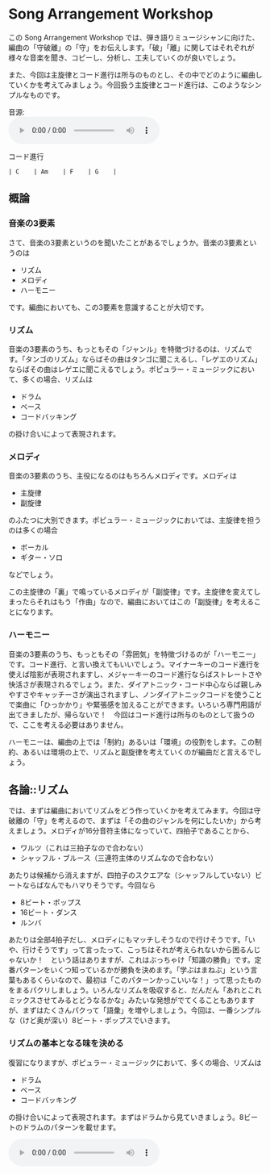 # Song Arrangement Workshop

この Song Arrangement Workshop では、弾き語りミュージシャンに向けた、編曲の「守破離」の「守」をお伝えします。「破」「離」に関してはそれぞれが様々な音楽を聞き、コピーし、分析し、工夫していくのが良いでしょう。

また、今回は主旋律とコード進行は所与のものとし、その中でどのように編曲していくかを考えてみましょう。今回扱う主旋律とコード進行は、このようなシンプルなものです。

音源:  
<audio src="./mp3/chord_and_melody.mp3" controls>

コード進行

```
| C    | Am    | F    | G    |
```

## 概論

### 音楽の3要素

さて、音楽の3要素というのを聞いたことがあるでしょうか。音楽の3要素というのは

- リズム
- メロディ
- ハーモニー

です。編曲においても、この3要素を意識することが大切です。

### リズム

音楽の3要素のうち、もっともその「ジャンル」を特徴づけるのは、リズムです。「タンゴのリズム」ならばその曲はタンゴに聞こえるし、「レゲエのリズム」ならばその曲はレゲエに聞こえるでしょう。ポピュラー・ミュージックにおいて、多くの場合、リズムは

- ドラム
- ベース
- コードバッキング

の掛け合いによって表現されます。

### メロディ

音楽の3要素のうち、主役になるのはもちろんメロディです。メロディは

- 主旋律
- 副旋律

のふたつに大別できます。ポピュラー・ミュージックにおいては、主旋律を担うのは多くの場合

- ボーカル
- ギター・ソロ

などでしょう。

この主旋律の「裏」で鳴っているメロディが「副旋律」です。主旋律を変えてしまったらそれはもう「作曲」なので、編曲においてはこの「副旋律」を考えることになります。

### ハーモニー

音楽の3要素のうち、もっともその「雰囲気」を特徴づけるのが「ハーモニー」です。コード進行、と言い換えてもいいでしょう。マイナーキーのコード進行を使えば陰影が表現されますし、メジャーキーのコード進行ならばストレートさや快活さが表現されるでしょう。また、ダイアトニック・コード中心ならば親しみやすさやキャッチーさが演出されますし、ノンダイアトニックコードを使うことで楽曲に「ひっかかり」や緊張感を加えることができます。いろいろ専門用語が出てきましたが、帰らないで！　今回はコード進行は所与のものとして扱うので、ここを考える必要はありません。

ハーモニーは、編曲の上では「制約」あるいは「環境」の役割をします。この制約、あるいは環境の上で、リズムと副旋律を考えていくのが編曲だと言えるでしょう。

## 各論::リズム

では、まずは編曲においてリズムをどう作っていくかを考えてみます。今回は守破離の「守」を考えるので、まずは「その曲のジャンルを何にしたいか」から考えましょう。メロディが16分音符主体になっていて、四拍子であることから、

- ワルツ（これは三拍子なので合わない）
- シャッフル・ブルース（三連符主体のリズムなので合わない）

あたりは候補から消えますが、四拍子のスクエアな（シャッフルしていない）ビートならばなんでもハマりそうです。今回なら

- 8ビート・ポップス
- 16ビート・ダンス
- ルンバ

あたりは全部4拍子だし、メロディにもマッチしそうなので行けそうです。「いや、行けそうです」って言ったって、こっちはそれが考えられないから困るんじゃないか！　という話はありますが、これはぶっちゃけ「知識の勝負」です。定番パターンをいくつ知っているかが勝負を決めます。「学ぶはまねぶ」という言葉もあるくらいなので、最初は「このパターンかっこいいな！」って思ったものをまるパクリしましょう。いろんなリズムを吸収すると、だんだん「あれとこれミックスさせてみるとどうなるかな」みたいな発想がでてくることもありますが、まずはたくさんパクって「語彙」を増やしましょう。今回は、一番シンプルな（けど奥が深い）8ビート・ポップスでいきます。

### リズムの基本となる味を決める

復習になりますが、ポピュラー・ミュージックにおいて、多くの場合、リズムは

- ドラム
- ベース
- コードバッキング

の掛け合いによって表現されます。まずはドラムから見ていきましょう。8ビートのドラムのパターンを載せます。

<audio src="./mp3/8beat_drums.mp3" controls>

ドラムのパターンをのせたら、次はベースを考えていきます。

ベースが決め手！　みたいなジャンルでない場合、ベースは基本的にコードのルート音を中心に弾くことになります。そして、今は「リズム」を作っていっているということを思い出してください。そのため、まずはルート音だけでリズムを作っていきます。今は編曲の守破離における「守」をやっているので最も基本的な考え方「リズムのアクセントのうち、沈み込みを感じさせる部分」とベースの発音タイミングを一致させるという考え方でやっていってみましょう。

「リズムのアクセント」とはなんでしょうか。ドラムに注目してみてください。今回は「ドッタドドッタン」というリズムですが、このバスドラムがなっているところ。これが「リズムのアクセントのうち、沈み込みを感じさせる部分」、逆にスネアドラムがなってるところは、「リズムのアクセントのうち、浮き上がりを感じさせる部分」です。ためしに、ドッタドドッタンの「ド」の部分で体を沈み込ませ、「タン」の部分で体を起こしてみてください。しっくりくるはずです。逆をやってみると、なんだか不安な気持ちになってくるはずです。

では、単純にこのバスドラムがなっているところにベースを入れてみましょう。

<audio src="./mp3/8beat_simple_bass.mp3" controls>

さて、なんの面白みもないですが、だいぶ「それらしく」はなってきたのではないでしょうか。

さて、リズムは

- ドラム
- ベース
- コードバッキング

で作るのでしたね。最後はコードバッキングです。コードバッキングはベースの逆で、「リズムのアクセントの浮き上がる部分」で鳴らしてあげると自然です。スネアドラムがなっているところでコードを鳴らしてあげましょう。

<audio src="./mp3/8beat_simple_chord.mp3" controls>

さて、これでリズムに関しては「基本となる味」が決まりました。ここからは、どんどん自分が出したいイメージに近づけていく作業です。「それをどうやるんだよ！！」という話があると思うので、今回はいくつか例を上げます。

### ベースに動きをつける

今はベースがコードのルート音だけを弾いていますが、他の音も弾いてみましょう。ベースラインでよく使われるのは

- ルート音
- 5th の音
- 3rdの音

あたりですが、この中でもルートが一番安定感があり、5thが次に安定感があり3rdとなるとだいぶ安定感が薄くなってきます。

このとき、リズム上で沈み込むところに対して安定感のある音を選んであげると、非常に安定したイメージに、逆にリズム上で沈み込むところに安定感の薄い音を選んであげると、比較的不安定になります。

ところで、さきほどドラムに関して「バスドラムのなっているところが ”沈みこむところ”」「スネアドラムのなっているところが "浮き上がるところ" 」と言いましたが、実は同じ「沈み込むところ」でも、「沈みこみ度合い」が異なります。

8ビートは口で言うと「ワン(・エン)・ツー(・エン)・スリー(・エン)・フォー(・エン)」なわけですが、四拍子では1,3拍目を強拍、2,4拍目を弱拍と呼びます「ワン」と「スリー」の部分が「強拍」、「ツー」と「フォー」の部分が弱拍ですね。「<b>ワン</b>・ツー・<b>スリー</b>・フォー」というイメージです。さらに言うと、ワンとスリーの間にも違いがあって、3拍目のことを「中強拍」と呼んだりします。

これを今回の「ドッタンドドタン」のバスドラムに合わせて考えてみましょう。

バスドラムがなっているのは、「一拍目表」と「二拍目裏」「三拍目面」です。これを「どれくらい沈みこむタイミングか」で考えると、「一拍目表が一番沈み込むところで、三拍目表がその次に沈み込むところ」「二拍目裏はそんなに沈み込まないところ」となります。じっさいにそういう動きをしてみてください。しっくりくるはずです。

それを踏まえた上で、強拍、中強拍に対して最も安定する音であるところのルートを、そうでないところに5thの音を選んでベースを動かしてみましょう。

<audio src="./mp3/8beat_stable_bass.mp3" controls>

安定感を保ったまま、リズムに動きがでてきましたね。

ではここで、あなたが「3小節目はもうちょっと安定しない緊張感があったほうがイメージに近いんだよなあ」と思ったとしましょう。そういうときには、逆に強拍に安定感の薄い音を持ってくればいいわけです。今回は3小節目一拍目に、3rdの音を持ってきてみました。いきなり不安定になるとちょっと落差が激しいので、そこへの着地のために、2小節目の中強拍にも5thを持ってきています。

<audio src="./mp3/8beat_unstable_bass.mp3" controls>

かなり「不安定な感じ」になったのではないでしょうか。

その他、「経過音」とか「導音」とか「テンション・ノート」とかいろんな音が存在します。それらひとつひとつにそれぞれ「どれくらい沈み込みところで使うとどんなイメージになるか」という特徴があります。（ここから先は応用編なので今は理解できなくても大丈夫ですが）、例えばルートに対する導音を弱拍において、次の強拍でルートを弾くことで「解決感」を演出したり、「経過音」をあえて強拍に置くことで「未解決感」を演出したりできます。

かように、いろんなテクニックがありますが、これらを身に着けるためには、「たくさん楽曲を聴いてたくさん分析する」のが一番です。

「なんかこの曲のベースがすごいいいな」と思ったら、フレーズをただコピーするのではなく「リズムが沈み込むところ（あるいは浮き上がるところ）でこの音（それはルートなのか？　5thなのか？　3rdなのか？　テンションノートなのであれば何度の音なのか？）を使っていて、その次にどういう音につなげているのか」を分析して、「そうか、こういう使いかたをするとこういう効果が出るのか」という語彙をたくさん身につけることで、「基本の味」からいろんなスパイスを効かせることができるようになります。

### 8分音符の刻みやコードバッキングに変化をつける

ベースの動きについては上述した通りですが、ハイハットが刻んでいる8分音符やコードバッキングに変化をつけることでも楽曲のイメージはがらりと変化します。

たとえば、8分音符の刻みを4分音符の刻みに変えてみて、それに合わせてコードバッキングも音符の長さを変えてみます。

<audio src="./mp3/8beat_4th_ride.mp3" controls>

かなりゆったりとした、流れるようなイメージに変化しましたね。コードバッキングをアルペジオに変えると、もっと流れるようなイメージになります。

<audio src="./mp3/8beat_arpeggio.mp3" controls>

あるいは、「あえてスネアと違うタイミングで音を鳴らす」ということで楽曲のリズムに多少の緊張感を与えることもできます

<audio src="./mp3/8beat_ragged_chord.mp3" controls>

いっそ一部だけハイハットに三連符をまぜてみたら面白い効果が期待できるかもしれません（やってみてください）

コードバッキングについては、「スネアドラムにぶつける」が基本としてあります。その基本からさらに自分の描いたイメージに近づけるためには、そこからどのような変化をさせるとどのような印象になるのかをたくさん知って「語彙」を増やすことが肝心です。

これも、「この曲のこの感じいいな」と思った時に、単にフレーズをコピーするだけではなく、ドラムやベースに対してどのような関係の音を鳴らしているのかを分析することで、「どういう役割の音をどういうタイミングで鳴らせばどういうイメージになるのか」が身につき、どんどん「自分のもの」となっていきます。

### 各論::リズム::まとめ

一旦ここまでの話をまとめると、

- リズムは「ドラム・ベース・コードバッキング」で作る
- ドラムのパターンはとにかくたくさん覚えるしかない
  - 最初はまるパクリでいい
  - いろんな音楽を聴いて語彙を増やそう
- バスドラムに対してベースの安定した音をぶつけるのが基本
  - 強拍に安定した音を持ってくると安定する
  - 強拍に安定感の薄い音を持ってくると不安定になる
  - いろんな音楽を分析して「どういう音をどの位置に選んだらどういうイメージを作れるのか」の引き出しを増やそう
- スネアドラムに対してコードバッキングをぶつけるのが基本
  - 音の長さに変化をつけたり、分散和音にしたり、あえてスネアと鳴らす位置をずらして緊張感を与えたりもできる
  - これもいろんな音楽を分析して「ドラムやベースとの関係の中でどういう音を選んだらどういうイメージを作れるのか」の引き出しを増やそう

ということになります。この「いろんな楽曲を分析して自分の引き出しを作っていく」というところが筆者の思う編曲の醍醐味であり、引き出しを増やせば増やすほど「頭の中にあるイメージ」を鮮明に音楽の形にしていくことができます。それはとても楽しいことです。ぜひ、弾き語りミュージシャンから「バンドアレンジができるミュージシャン」になって、さらに豊かな音楽の世界を一緒に遊び尽くしましょう。

このセクションの最後に付録として、筆者が上述の考え方で作った 16ビート・ダンス・バージョン, およびルンバ・バージョンをあげておきます。

16ビート：  
<audio src="./mp3/16_rhythm.mp3" controls>

ルンバ:   
<audio src="./mp3/rumba_rhythm.mp3" controls>

## 各論：副旋律

TBD

### 基本形1: 掛け合いパターン

TBD

### 基本系2: 逆旋律パターン

TBD

### 大技：ユニゾンパターン

TBD

